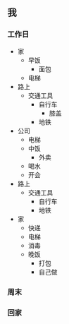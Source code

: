 ## 我

### 工作日

- 家
  - 早饭
    - 面包
  - 电梯
- 路上
  - 交通工具
    - 自行车
      - 膝盖
    - 地铁
- 公司
  - 电梯
  - 中饭
    - 外卖
  - 喝水
  - 开会
- 路上
  - 交通工具
    - 自行车
    - 地铁
- 家
  - 快递
  - 电梯
  - 消毒
  - 晚饭
    - 打包
    - 自己做

### 周末

### 回家
